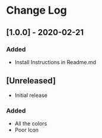 # Change Log

## [1.0.0] - 2020-02-21
### Added
- Install Instructions in Readme.md

## [Unreleased]

- Initial release
### Added 
- All the colors
- Poor Icon
